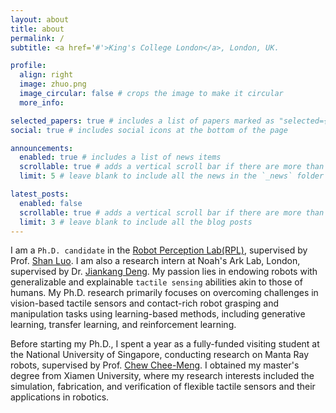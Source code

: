```yaml
---
layout: about
title: about
permalink: /
subtitle: <a href='#'>King's College London</a>, London, UK. 

profile:
  align: right
  image: zhuo.png
  image_circular: false # crops the image to make it circular
  more_info: 

selected_papers: true # includes a list of papers marked as "selected={true}"
social: true # includes social icons at the bottom of the page

announcements:
  enabled: true # includes a list of news items
  scrollable: true # adds a vertical scroll bar if there are more than 3 news items
  limit: 5 # leave blank to include all the news in the `_news` folder

latest_posts:
  enabled: false
  scrollable: true # adds a vertical scroll bar if there are more than 3 new posts items
  limit: 3 # leave blank to include all the blog posts
---
```


I am a `Ph.D. candidate` in the [Robot Perception Lab(RPL)](https://kings-rpl.github.io/), supervised by Prof. [Shan Luo](https://shanluo.github.io/). I am also a research intern at Noah's Ark Lab, London, supervised by Dr. [Jiankang Deng](https://jiankangdeng.github.io/). My passion lies in endowing robots with generalizable and explainable `tactile sensing` abilities akin to those of humans. My Ph.D. research primarily focuses on overcoming challenges in vision-based tactile sensors and contact-rich robot grasping and manipulation tasks using learning-based methods, including generative learning, transfer learning, and reinforcement learning.

Before starting my Ph.D., I spent a year as a fully-funded visiting student at the National University of Singapore, conducting research on Manta Ray robots, supervised by Prof. [Chew Chee-Meng](https://scholar.google.co.uk/citations?user=woLCMSYAAAAJ&hl=en). I obtained my master's degree from Xiamen University, where my research interests included the simulation, fabrication, and verification of flexible tactile sensors and their applications in robotics.
